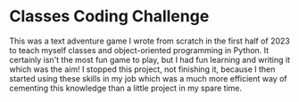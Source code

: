 # Classes Coding Challenge
This was a text adventure game I wrote from scratch in the first half of 2023 to teach myself classes and object-oriented programming in Python. It certainly isn't the most fun game to play, but I had fun learning and writing it which was the aim! I stopped this project, not finishing it, because I then started using these skills in my job which was a much more efficient way of cementing this knowledge than a little project in my spare time.
